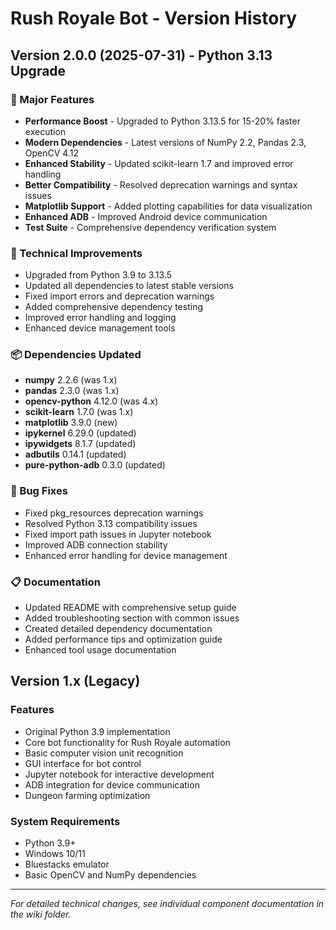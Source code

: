 # Rush Royale Bot - Version History

## Version 2.0.0 (2025-07-31) - Python 3.13 Upgrade

### 🎉 Major Features
- **Performance Boost** - Upgraded to Python 3.13.5 for 15-20% faster execution
- **Modern Dependencies** - Latest versions of NumPy 2.2, Pandas 2.3, OpenCV 4.12
- **Enhanced Stability** - Updated scikit-learn 1.7 and improved error handling
- **Better Compatibility** - Resolved deprecation warnings and syntax issues
- **Matplotlib Support** - Added plotting capabilities for data visualization
- **Enhanced ADB** - Improved Android device communication
- **Test Suite** - Comprehensive dependency verification system

### 🔧 Technical Improvements
- Upgraded from Python 3.9 to 3.13.5
- Updated all dependencies to latest stable versions
- Fixed import errors and deprecation warnings
- Added comprehensive dependency testing
- Improved error handling and logging
- Enhanced device management tools

### 📦 Dependencies Updated
- **numpy** 2.2.6 (was 1.x)
- **pandas** 2.3.0 (was 1.x)
- **opencv-python** 4.12.0 (was 4.x)
- **scikit-learn** 1.7.0 (was 1.x)
- **matplotlib** 3.9.0 (new)
- **ipykernel** 6.29.0 (updated)
- **ipywidgets** 8.1.7 (updated)
- **adbutils** 0.14.1 (updated)
- **pure-python-adb** 0.3.0 (updated)

### 🐛 Bug Fixes
- Fixed pkg_resources deprecation warnings
- Resolved Python 3.13 compatibility issues
- Fixed import path issues in Jupyter notebook
- Improved ADB connection stability
- Enhanced error handling for device management

### 📋 Documentation
- Updated README with comprehensive setup guide
- Added troubleshooting section with common issues
- Created detailed dependency documentation
- Added performance tips and optimization guide
- Enhanced tool usage documentation

## Version 1.x (Legacy)

### Features
- Original Python 3.9 implementation
- Core bot functionality for Rush Royale automation
- Basic computer vision unit recognition
- GUI interface for bot control
- Jupyter notebook for interactive development
- ADB integration for device communication
- Dungeon farming optimization

### System Requirements
- Python 3.9+
- Windows 10/11
- Bluestacks emulator
- Basic OpenCV and NumPy dependencies

---

*For detailed technical changes, see individual component documentation in the wiki folder.*
